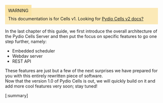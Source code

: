 <div style="background-color: #fbe9b7;font-size: 14px;">
<span style="background-color: #fae4a6;padding: 10px;">WARNING</span>
<span style="padding: 10px;display: inline-block;">This documentation is for Cells v1. Looking for <a href="https://pydio.com/en/docs/cells/v2/quick-start">Pydio Cells v2 docs?</a></span>
</div>

In the last chapter of this guide, we first introduce the overall architecture of the Pydio Cells Server and then put the focus on specific features to go one step further, namely:

- Embedded scheduler
- Webdav server
- REST API

These features are just but a few of the next surprises we have prepared for you with this entirely rewritten piece of software.  
Now that the version 1.0 of Pydio Cells is out, we will quickly build on it and add more cool features very soon; stay tuned! 

[:summary]
